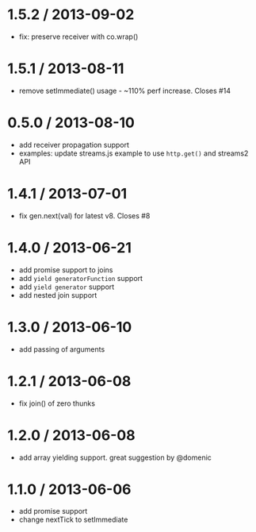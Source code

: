 
1.5.2 / 2013-09-02 
==================

 * fix: preserve receiver with co.wrap()

1.5.1 / 2013-08-11 
==================

 * remove setImmediate() usage - ~110% perf increase. Closes #14

0.5.0 / 2013-08-10 
==================

 * add receiver propagation support
 * examples: update streams.js example to use `http.get()` and streams2 API

1.4.1 / 2013-07-01 
==================

 * fix gen.next(val) for latest v8. Closes #8

1.4.0 / 2013-06-21 
==================

 * add promise support to joins
 * add `yield generatorFunction` support
 * add `yield generator` support
 * add nested join support

1.3.0 / 2013-06-10 
==================

 * add passing of arguments

1.2.1 / 2013-06-08 
==================

 * fix join() of zero thunks

1.2.0 / 2013-06-08 
==================

 * add array yielding support. great suggestion by @domenic

1.1.0 / 2013-06-06 
==================

 * add promise support
 * change nextTick to setImmediate
